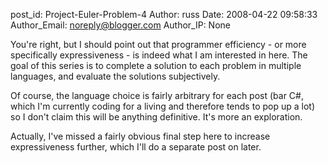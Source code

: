 post_id: Project-Euler-Problem-4
Author: russ
Date: 2008-04-22 09:58:33
Author_Email: noreply@blogger.com
Author_IP: None

You're right, but I should point out that programmer efficiency - or more
specifically expressiveness - is indeed what I am interested in here. The goal
of this series is to complete a solution to each problem in multiple
languages, and evaluate the solutions subjectively.

Of course, the language choice is fairly arbitrary for each post (bar C#,
which I'm currently coding for a living and therefore tends to pop up a lot)
so I don't claim this will be anything definitive. It's more an exploration.

Actually, I've missed a fairly obvious final step here to increase
expressiveness further, which I'll do a separate post on later.
